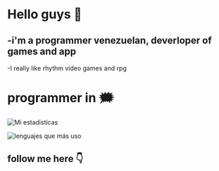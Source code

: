 # Hello guys 👋
<h2>
-i'm a programmer venezuelan, deverloper of games and app
</h2>

-I really like rhythm video games and rpg

# programmer in 🗯️

![Mi estadisticas](https://github-readme-stats.vercel.app/api?username=RetrogisusDEV&theme=merko&show_icons=true)

![lenguajes que más uso](https://github-readme-stats.vercel.app/api/top-langs/?username=RetrogisusDEV&langs_count=6&layout=compact&theme=merko)

## follow me here 👇

<h2 style="font-size:10%; background-color: rgb(10, 10, 100); color: white; border-radius: 15px;>Youtube: Retrogisus TV </h2>



